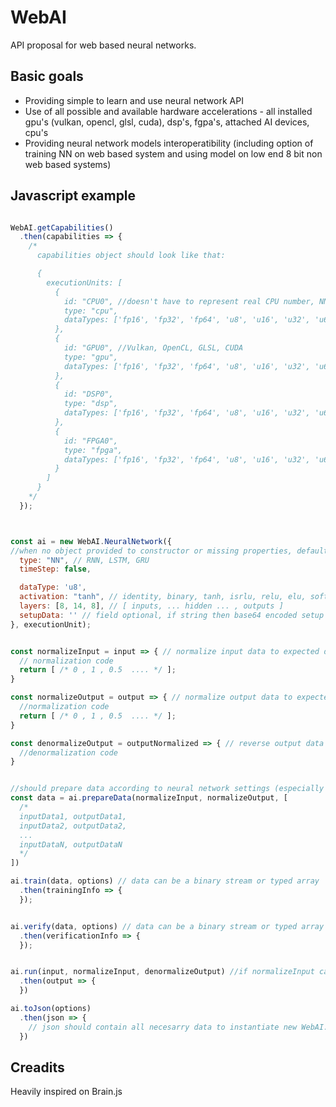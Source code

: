 # WebAI
API proposal for web based neural networks.

## Basic goals

 - Providing simple to learn and use neural network API
 - Use of all possible and available hardware accelerations - all installed gpu's (vulkan, opencl, glsl, cuda), dsp's, fgpa's, attached AI devices, cpu's
 - Providing neural network models interoperatibility (including option of training NN on web based system and using model on low end 8 bit non web based systems)


## Javascript example

```javascript

WebAI.getCapabilities()
  .then(capabilities => {
    /*
      capabilities object should look like that:

      {
        executionUnits: [
          {
            id: "CPU0", //doesn't have to represent real CPU number, NN just have to be runned on separate cpu
            type: "cpu",
            dataTypes: ['fp16', 'fp32', 'fp64', 'u8', 'u16', 'u32', 'u64'] //data types that neural network uses to work
          },
          {
            id: "GPU0", //Vulkan, OpenCL, GLSL, CUDA
            type: "gpu",
            dataTypes: ['fp16', 'fp32', 'fp64', 'u8', 'u16', 'u32', 'u64'] //data types that neural network uses to work
          },
          {
            id: "DSP0",
            type: "dsp",
            dataTypes: ['fp16', 'fp32', 'fp64', 'u8', 'u16', 'u32', 'u64'] //data types that neural network uses to work
          },
          {
            id: "FPGA0",
            type: "fpga",
            dataTypes: ['fp16', 'fp32', 'fp64', 'u8', 'u16', 'u32', 'u64'] //data types that neural network uses to work
          }
        ]
      }
    */
  });



const ai = new WebAI.NeuralNetwork({
//when no object provided to constructor or missing properties, defaults should be assumed
  type: "NN", // RNN, LSTM, GRU
  timeStep: false,

  dataType: 'u8',
  activation: "tanh", // identity, binary, tanh, isrlu, relu, elu, softclip, sin, sinc, gauss - https://www.wikiwand.com/en/Activation_function
  layers: [8, 14, 8], // [ inputs, ... hidden ... , outputs ]
  setupData: '' // field optional, if string then base64 encoded setup data expected, can be also a array or typed array (of dataType)
}, executionUnit);


const normalizeInput = input => { // normalize input data to expected data range: 0 .. 1
  // normalization code
  return [ /* 0 , 1 , 0.5  .... */ ];
}

const normalizeOutput = output => { // normalize output data to expected data range: 0 .. 1
  //normalization code
  return [ /* 0 , 1 , 0.5  .... */ ];
}

const denormalizeOutput = outputNormalized => { // reverse output data normalization
  //denormalization code
}


//should prepare data according to neural network settings (especially number of inputs, number of outputs and data type)
const data = ai.prepareData(normalizeInput, normalizeOutput, [
  /*
  inputData1, outputData1,
  inputData2, outputData2,
  ...
  inputDataN, outputDataN
  */
])

ai.train(data, options) // data can be a binary stream or typed array
  .then(trainingInfo => {
  });


ai.verify(data, options) // data can be a binary stream or typed array
  .then(verificationInfo => {
  });


ai.run(input, normalizeInput, denormalizeOutput) //if normalizeInput callback skipped then input should be typed array of dataType of NN, if denormalizeOutput skipped then typed array of dataType of NN should be returned
  .then(output => {
  })

ai.toJson(options)
  .then(json => {
    // json should contain all necesarry data to instantiate new WebAI.NeuralNetwork
  })

```

## Creadits

Heavily inspired on Brain.js
